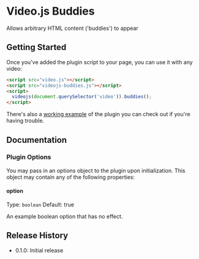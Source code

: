 # Video.js Buddies

Allows arbitrary HTML content ('buddies') to appear

## Getting Started

Once you've added the plugin script to your page, you can use it with any video:

```html
<script src="video.js"></script>
<script src="videojs-buddies.js"></script>
<script>
  videojs(document.querySelector('video')).buddies();
</script>
```

There's also a [working example](example.html) of the plugin you can check out if you're having trouble.

## Documentation
### Plugin Options

You may pass in an options object to the plugin upon initialization. This
object may contain any of the following properties:

#### option
Type: `boolean`
Default: true

An example boolean option that has no effect.

## Release History

 - 0.1.0: Initial release
